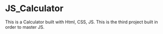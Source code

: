 # JS_Calculator
This is a Calculator  built with Html, CSS, JS. This is the third project built in order to master JS.
